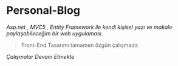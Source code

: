 # Personal-Blog

*Asp.net , MVC5 , Entity Framework ile kendi kişisel yazı ve makale paylaşabileceğim bir web uygulaması.*

> Front-End Tasarımı tamamen özgün çalışmadır.


*Çalışmalar Devam Etmekte*
